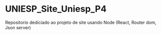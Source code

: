 # UNIESP_Site_Uniesp_P4
Repositorio dediciado ao projeto de site usando Node (React, Router dom, Json server)
